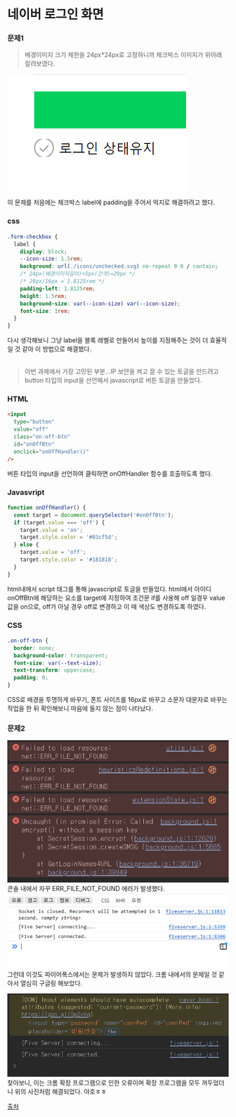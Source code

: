 # 네이버 로그인 화면
### 문제1

> 배경이미지 크기 제한을 24px\*24px로 고정하니까 체크박스 이미지가 위아래 잘려보였다.

![배경이미지 오류](image-7.png)
</br>
이 문제를 처음에는 체크박스 label에 padding을 주어서 억지로 해결하려고 했다.

### css

```css
.form-checkbox {
  label {
    display: block;
    --icon-size: 1.5rem;
    background: url(./icons/unchecked.svg) no-repeat 0 0 / contain;
    /* 24px(배경이미지길이)+5px(간격)=29px */
    /* 29px/16px = 1.8125rem */
    padding-left: 1.8125rem;
    height: 1.5rem;
    background-size: var(--icon-size) var(--icon-size);
    font-size: 1rem;
  }
}
```

다시 생각해보니 그냥 label을 블록 레벨로 만들어서 높이를 지정해주는 것이 더 효율적일 것 같아 이 방법으로 해결했다.
</br></br>

> 이번 과제에서 가장 고민된 부분...IP 보안을 켜고 끌 수 있는 토글을 만드려고 button 타입의 input을 선언해서 javascript로 버튼 토글을 만들었다.

### HTML

```html
<input
  type="button"
  value="off"
  class="on-off-btn"
  id="onOffBtn"
  onclick="onOffHandler()"
/>
```

버튼 타입의 input을 선언하여 클릭하면 onOffHandler 함수를 호출하도록 했다.

### Javasvript

```javascript
function onOffHandler() {
  const target = document.querySelector('#onOffBtn');
  if (target.value === 'off') {
    target.value = 'on';
    target.style.color = '#03cf5d';
  } else {
    target.value = 'off';
    target.style.color = '#181818';
  }
}
```

html내에서 script 태그를 통해 javascript로 토글을 만들었다.
html에서 아이디 onOffBtn에 해당하는 요소를 target에 지정하여 조건문 if를 사용해 off 일경우 value값을 on으로, off가 아닐 경우 off로 변경하고 이 때 색상도 변경하도록 하였다.

### CSS

```css
.on-off-btn {
  border: none;
  background-color: transparent;
  font-size: var(--text-size);
  text-transform: uppercase;
  padding: 0;
}
```

CSS로 배경을 투명하게 바꾸기, 폰트 사이즈를 16px로 바꾸고 소문자 대문자로 바꾸는 작업을 한 뒤 확인해보니 마음에 들지 않는 점이 나타났다.



### 문제2

![크롬에서 에러](image-2.png)
콘솔 내에서 자꾸 ERR_FILE_NOT_FOUND 에러가 발생했다.
![파이어폭스](image-3.png)
그런데 이것도 파이어폭스에서는 문제가 발생하지 않았다. 크롬 내에서의 문제일 것 같아서 열심히 구글링 해보았다.

![오류 해결](image-6.png)
찾아보니, 이는 크롬 확장 프로그램으로 인한 오류이며 확장 프로그램을 모두 꺼두었더니 위의 사진처럼 해결되었다. 야호ㅎㅎ

[출처](https://kinsta.com/knowledgebase/err_file_not_found/#3-ways-to-fix-the-err_file_not_found-error)
